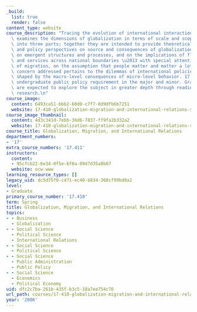 ```yaml
---
_build:
  list: true
  render: false
content_type: website
course_description: "Tracing the evolution of international interactions, this course\
  \ examines the dimensions of globalization in terms of scale and scope. It is divided\
  \ into three parts; together they are intended to provide theoretical, empirical,\
  \ and policy perspectives on source and consequences of globalization, focusing\
  \ on emergent structures and processes, and on the implications of flows of goods\
  \ and services across national boundaries \u2013 with special attention to the issue\
  \ of migration, on the assumption that people matter and matter a lot. An important\
  \ concern addressed pertains to the dilemmas of international policies that are\
  \ shaped by the macro-level consequences of micro-level behavior. 17.411 fulfills\
  \ undergraduate public policy requirement in the major and minor. Graduate students\
  \ are expected to explore the subject in greater depth through reading and individual\
  \ research.\n"
course_image:
  content: 6493ca51-bbb2-60d0-c7f7-0d9dfb6b7251
  website: 17-410-globalization-migration-and-international-relations-spring-2006
course_image_thumbnail:
  content: 4d3c341d-7ebb-36d6-7837-ff9fa2b332a2
  website: 17-410-globalization-migration-and-international-relations-spring-2006
course_title: Globalization, Migration, and International Relations
department_numbers:
- '17'
extra_course_numbers: '17.411'
instructors:
  content:
  - 95cfcb22-6e34-0f5e-6f0a-0947d35a8b07
  website: ocw-www
learning_resource_types: []
legacy_uid: dc5d75f0-c471-ec40-b834-368cf99bd8a2
level:
- Graduate
primary_course_number: '17.410'
term: Spring
title: Globalization, Migration, and International Relations
topics:
- - Business
  - Globalization
- - Social Science
  - Political Science
  - International Relations
- - Social Science
  - Political Science
- - Social Science
  - Public Administration
  - Public Policy
- - Social Science
  - Economics
  - Political Economy
uid: dfc2c7ba-261b-435f-b3c5-18a7ee754c76
url_path: courses/17-410-globalization-migration-and-international-relations-spring-2006
year: '2006'
---
```

